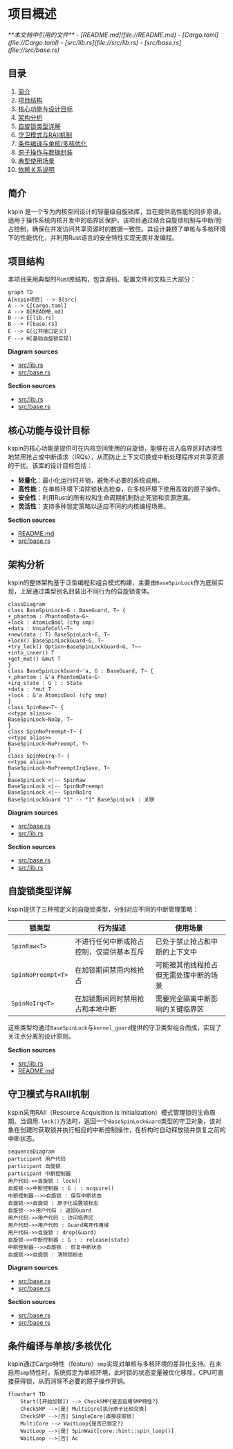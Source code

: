 
# 项目概述

<cite>
**本文档中引用的文件**
- [README.md](file://README.md)
- [Cargo.toml](file://Cargo.toml)
- [src/lib.rs](file://src/lib.rs)
- [src/base.rs](file://src/base.rs)
</cite>

## 目录
1. [简介](#简介)
2. [项目结构](#项目结构)
3. [核心功能与设计目标](#核心功能与设计目标)
4. [架构分析](#架构分析)
5. [自旋锁类型详解](#自旋锁类型详解)
6. [守卫模式与RAII机制](#守卫模式与raii机制)
7. [条件编译与单核/多核优化](#条件编译与单核多核优化)
8. [原子操作与数据封装](#原子操作与数据封装)
9. [典型使用场景](#典型使用场景)
10. [依赖关系说明](#依赖关系说明)

## 简介
kspin 是一个专为内核空间设计的轻量级自旋锁库，旨在提供高性能的同步原语，适用于操作系统内核开发中的临界区保护。该项目通过结合自旋锁机制与中断/抢占控制，确保在并发访问共享资源时的数据一致性。其设计兼顾了单核与多核环境下的性能优化，并利用Rust语言的安全特性实现无畏并发编程。

## 项目结构
本项目采用典型的Rust库结构，包含源码、配置文件和文档三大部分：

```mermaid
graph TD
A[kspin项目] --> B[src]
A --> C[Cargo.toml]
A --> D[README.md]
B --> E[lib.rs]
B --> F[base.rs]
E --> G[公共接口定义]
F --> H[基础自旋锁实现]
```

**Diagram sources**
- [src/lib.rs](file://src/lib.rs#L1-L35)
- [src/base.rs](file://src/base.rs#L1-L42)

**Section sources**
- [src/lib.rs](file://src/lib.rs#L1-L35)
- [src/base.rs](file://src/base.rs#L1-L42)

## 核心功能与设计目标
kspin的核心功能是提供可在内核空间使用的自旋锁，能够在进入临界区时选择性地禁用抢占或中断请求（IRQs），从而防止上下文切换或中断处理程序对共享资源的干扰。该库的设计目标包括：
- **轻量化**：最小化运行时开销，避免不必要的系统调用。
- **高性能**：在单核环境下消除锁状态检查，在多核环境下使用高效的原子操作。
- **安全性**：利用Rust的所有权和生命周期机制防止死锁和资源泄漏。
- **灵活性**：支持多种锁定策略以适应不同的内核编程场景。

**Section sources**
- [README.md](file://README.md#L1-L12)
- [src/base.rs](file://src/base.rs#L1-L10)

## 架构分析
kspin的整体架构基于泛型编程和组合模式构建，主要由`BaseSpinLock`作为底层实现，上层通过类型别名封装出不同行为的自旋锁变体。

```mermaid
classDiagram
class BaseSpinLock~G : BaseGuard, T~ {
+_phantom : PhantomData~G~
+lock : AtomicBool (cfg smp)
+data : UnsafeCell~T~
+new(data : T) BaseSpinLock~G, T~
+lock() BaseSpinLockGuard~G, T~
+try_lock() Option~BaseSpinLockGuard~G, T~~
+into_inner() T
+get_mut() &mut T
}
class BaseSpinLockGuard~'a, G : BaseGuard, T~ {
+_phantom : &'a PhantomData~G~
+irq_state : G : : State
+data : *mut T
+lock : &'a AtomicBool (cfg smp)
}
class SpinRaw~T~ {
<<type alias>>
BaseSpinLock~NoOp, T~
}
class SpinNoPreempt~T~ {
<<type alias>>
BaseSpinLock~NoPreempt, T~
}
class SpinNoIrq~T~ {
<<type alias>>
BaseSpinLock~NoPreemptIrqSave, T~
}
BaseSpinLock <|-- SpinRaw
BaseSpinLock <|-- SpinNoPreempt
BaseSpinLock <|-- SpinNoIrq
BaseSpinLockGuard "1" -- "1" BaseSpinLock : 关联
```

**Diagram sources**
- [src/base.rs](file://src/base.rs#L44-L42)
- [src/lib.rs](file://src/lib.rs#L15-L35)

**Section sources**
- [src/base.rs](file://src/base.rs#L44-L42)
- [src/lib.rs](file://src/lib.rs#L15-L35)

## 自旋锁类型详解
kspin提供了三种预定义的自旋锁类型，分别对应不同的中断管理策略：

| 锁类型 | 行为描述 | 使用场景 |
|--------|---------|----------|
| `SpinRaw<T>` | 不进行任何中断或抢占控制，仅提供基本互斥 | 已处于禁止抢占和中断的上下文中 |
| `SpinNoPreempt<T>` | 在加锁期间禁用内核抢占 | 可能被其他线程抢占但无需处理中断的场景 |
| `SpinNoIrq<T>` | 在加锁期间同时禁用抢占和本地中断 | 需要完全隔离中断影响的关键临界区 |

这些类型均通过`BaseSpinLock`与`kernel_guard`提供的守卫类型组合而成，实现了关注点分离的设计原则。

**Section sources**
- [src/lib.rs](file://src/lib.rs#L15-L35)
- [README.md](file://README.md#L13-L35)

## 守卫模式与RAII机制
kspin采用RAII（Resource Acquisition Is Initialization）模式管理锁的生命周期。当调用`.lock()`方法时，返回一个`BaseSpinLockGuard`类型的守卫对象，该对象在创建时获取锁并执行相应的中断控制操作，在析构时自动释放锁并恢复之前的中断状态。

```mermaid
sequenceDiagram
participant 用户代码
participant 自旋锁
participant 中断控制器
用户代码->>自旋锁 : lock()
自旋锁->>中断控制器 : G : : acquire()
中断控制器-->>自旋锁 : 保存中断状态
自旋锁->>自旋锁 : 原子化设置锁标志
自旋锁-->>用户代码 : 返回Guard
用户代码->>用户代码 : 访问临界区
用户代码->>用户代码 : Guard离开作用域
用户代码->>自旋锁 : drop(Guard)
自旋锁->>中断控制器 : G : : release(state)
中断控制器-->>自旋锁 : 恢复中断状态
自旋锁->>自旋锁 : 清除锁标志
```

**Diagram sources**
- [src/base.rs](file://src/base.rs#L70-L100)
- [src/base.rs](file://src/base.rs#L218-L225)

**Section sources**
- [src/base.rs](file://src/base.rs#L70-L100)
- [src/base.rs](file://src/base.rs#L218-L225)

## 条件编译与单核/多核优化
kspin通过Cargo特性（feature）`smp`实现对单核与多核环境的差异化支持。在未启用`smp`特性时，系统假定为单核环境，此时锁的状态变量被优化移除，CPU可直接获得锁，从而消除不必要的原子操作开销。

```mermaid
flowchart TD
    Start([开始加锁]) --> CheckSMP{是否启用SMP特性?}
    CheckSMP -->|是| MultiCore[执行原子比较交换]
    CheckSMP -->|否| SingleCore[直接获取锁]
    MultiCore --> WaitLoop{是否已锁定?}
    WaitLoop -->|是| SpinWait[core::hint::spin_loop()]
    WaitLoop -->|否| Ac